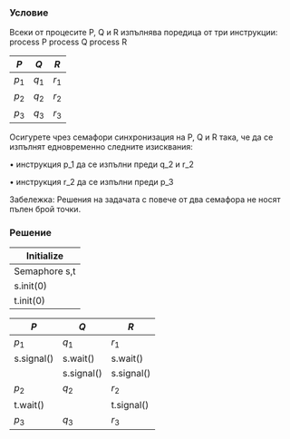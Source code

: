 ### Условие

Всеки от процесите P, Q и R изпълнява поредица от три инструкции:
process P process Q process R

|  $P$  |  $Q$  |  $R$  |
|-------|-------|-------|
| $p_1$ | $q_1$ | $r_1$ |
| $p_2$ | $q_2$ | $r_2$ |
| $p_3$ | $q_3$ | $r_3$ |

Осигурете чрез семафори синхронизация на P, Q и R така, че да се изпълнят едновременно следните
изисквания:

• инструкция p_1 да се изпълни преди q_2 и r_2

• инструкция r_2 да се изпълни преди p_3

Забележка: Решения на задачата с повече от два семафора не носят пълен брой точки.

### Решение


| Initialize  |
|-------------|
| Semaphore s,t |
| s.init(0)   |
| t.init(0)   |

| $P$        | $Q$        | $R$        |
|------------|------------|------------|
| $p_1$      | $q_1$      | $r_1$      |
| s.signal() | s.wait()   | s.wait()   |
|            | s.signal() | s.signal() |
| $p_2$      | $q_2$      | $r_2$      | 
| t.wait()   |            | t.signal() |
| $p_3$      | $q_3$      | $r_3$      | 
